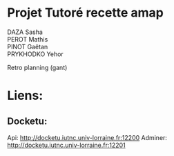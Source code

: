 # Projet Tutoré recette amap
DAZA Sasha  
PEROT Mathis  
PINOT Gaëtan  
PRYKHODKO Yehor  

Retro planning (gant)

# Liens:
## Docketu:
Api: <http://docketu.iutnc.univ-lorraine.fr:12200>
Adminer: <http://docketu.iutnc.univ-lorraine.fr:12201>

